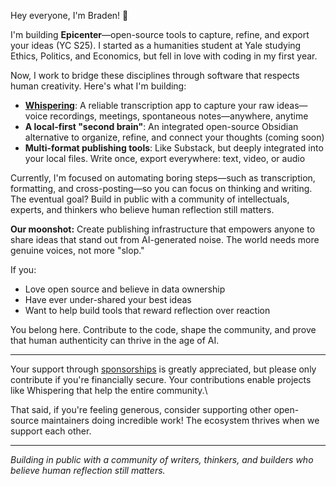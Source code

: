 
Hey everyone, I'm Braden! 👋

I'm building **Epicenter**—open-source tools to capture, refine, and export your ideas (YC S25). I started as a humanities student at Yale studying Ethics, Politics, and Economics, but fell in love with coding in my first year.

Now, I work to bridge these disciplines through software that respects human creativity. Here's what I'm building:

- **[Whispering](https://github.com/braden-w/whispering)**: A reliable transcription app to capture your raw ideas—voice recordings, meetings, spontaneous notes—anywhere, anytime
- **A local-first "second brain"**: An integrated open-source Obsidian alternative to organize, refine, and connect your thoughts (coming soon)
- **Multi-format publishing tools**: Like Substack, but deeply integrated into your local files. Write once, export everywhere: text, video, or audio

Currently, I'm focused on automating boring steps—such as transcription, formatting, and cross-posting—so you can focus on thinking and writing. The eventual goal? Build in public with a community of intellectuals, experts, and thinkers who believe human reflection still matters.

**Our moonshot:** Create publishing infrastructure that empowers anyone to share ideas that stand out from AI-generated noise. The world needs more genuine voices, not more "slop."


If you:
- Love open source and believe in data ownership
- Have ever under-shared your best ideas
- Want to help build tools that reward reflection over reaction

You belong here. Contribute to the code, shape the community, and prove that human authenticity can thrive in the age of AI.

---

Your support through [sponsorships](https://github.com/sponsors/braden-w) is greatly appreciated, but please only contribute if you're financially secure. Your contributions enable projects like Whispering that help the entire community.\

That said, if you're feeling generous, consider supporting other open-source maintainers doing incredible work! The ecosystem thrives when we support each other.

---

*Building in public with a community of writers, thinkers, and builders who believe human reflection still matters.*
